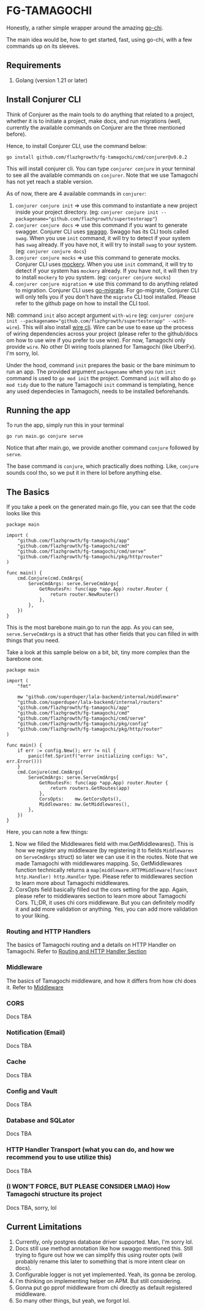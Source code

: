 # FG-TAMAGOCHI
Honestly, a rather simple wrapper around the amazing [go-chi](https://github.com/go-chi/chi).

The main idea would be, how to get started, fast, using go-chi, with a few commands up on its sleeves.

## Requirements
1. Golang (version 1.21 or later)

## Install Conjurer CLI
Think of Conjurer as the main tools to do anything that related to a project, whether it is to initiate a project, make docs, and run migrations (well, currently the available commands on Conjurer are the three mentioned before).

Hence, to install Conjurer CLI, use the command below:
```
go install github.com/flazhgrowth/fg-tamagochi/cmd/conjurer@v0.0.2
```
This will install conjurer cli. You can type `conjurer conjure` in your terminal to see all the available commands on `conjurer`. Note that we use Tamagochi has not yet reach a stable version.

As of now, there are 4 available commands in `conjurer`:
1. `conjurer conjure init` => use this command to instantiate a new project inside your project directory. (eg: `conjurer conjure init --packagename="github.com/flazhgrowth/supertesterapp"`)
2. `conjurer conjure docs` => use this command if you want to generate swagger. Conjurer CLI uses [swaggo](https://github.com/swaggo/swag). Swaggo has its CLI tools called `swag`. When you use `init` command, it will try to detect if your system has `swag` already. If you have not, it will try to install `swag` to your system. (eg: `conjurer conjure docs`)
3. `conjurer conjure mocks` => use this command to generate mocks. Conjurer CLI uses [mockery](https://vektra.github.io/mockery/latest/installation/). When you use `init` command, it will try to detect if your system has `mockery` already. If you have not, it will then try to install `mockery` to you system. (eg: `conjurer conjure mocks`)
4. `conjurer conjure migration` => use this command to do anything related to migration. Conjurer CLI uses [go-migrate](https://github.com/golang-migrate/migrate/tree/master/cmd/migrate). For go-migrate, Conjurer CLI will only tells you if you don't have the `migrate` CLI tool installed. Please refer to the github page on how to install the CLI tool.

NB: command `init` also accept argument `with-wire` (eg: `conjurer conjure init --packagename="github.com/flazhgrowth/supertesterapp" --with-wire`). This will also install [wire cli](github.com/google/wire/cmd/wire@latest). Wire can be use to ease up the process of wiring dependencies across your project (please refer to the github/docs om how to use wire if you prefer to use wire). For now, Tamagochi only provide `wire`. No other DI wiring tools planned for Tamagochi (like UberFx). I'm sorry, lol.

Under the hood, command `init` prepares the basic or the bare minimum to run an app. The provided argument `packagename` when you run `init` command is used to `go mod init` the project. Command `init` will also do `go mod tidy` due to the nature Tamagochi `init` command is templating, hence any used dependecies in Tamagochi, needs to be installed beforehands.

## Running the app
To run the app, simply run this in your terminal
```
go run main.go conjure serve
```

Notice that after main.go, we provide another command `conjure` followed by `serve`.

The base command is `conjure`, which practically does nothing. Like, `conjure` sounds cool tho, so we put it in there lol before anything else.

## The Basics
If you take a peek on the generated main.go file, you can see that the code looks like this
```
package main

import (
	"github.com/flazhgrowth/fg-tamagochi/app"
	"github.com/flazhgrowth/fg-tamagochi/cmd"
	"github.com/flazhgrowth/fg-tamagochi/cmd/serve"
	"github.com/flazhgrowth/fg-tamagochi/pkg/http/router"
)

func main() {
	cmd.Conjure(cmd.CmdArgs{
		ServeCmdArgs: serve.ServeCmdArgs{
			GetRoutesFn: func(app *app.App) router.Router {
				return router.NewRouter()
			},
		},
	})
}
```
This is the most barebone main.go to run the app. As you can see, `serve.ServeCmdArgs` is a struct that has other fields that you can filled in with things that you need.

Take a look at this sample below on a bit, bit, tiny more complex than the barebone one.
```
package main

import (
	"fmt"

	mw "github.com/superduper/lala-backend/internal/middleware"
	"github.com/superduper/lala-backend/internal/routers"
	"github.com/flazhgrowth/fg-tamagochi/app"
	"github.com/flazhgrowth/fg-tamagochi/cmd"
	"github.com/flazhgrowth/fg-tamagochi/cmd/serve"
	"github.com/flazhgrowth/fg-tamagochi/pkg/config"
	"github.com/flazhgrowth/fg-tamagochi/pkg/http/router"
)

func main() {
	if err := config.New(); err != nil {
		panic(fmt.Sprintf("error initializing configs: %s", err.Error()))
	}
	cmd.Conjure(cmd.CmdArgs{
		ServeCmdArgs: serve.ServeCmdArgs{
			GetRoutesFn: func(app *app.App) router.Router {
				return routers.GetRoutes(app)
			},
			CorsOpts:    mw.GetCorsOpts(),
			Middlewares: mw.GetMiddlewares(),
		},
	})
}
```
Here, you can note a few things:
1. Now we filled the Middlewares field with mw.GetMiddlewares(). This is how we register any middleware (by registering it to fields `Middlewares` on `ServeCmdArgs` struct) so later we can use it in the routes. Note that we made Tamagochi with middlewares mapping. So, GetMiddlewares function technically returns a `map[middleware.HTTPMiddleware]func(next http.Handler) http.Handler` type. Please refer to middlewares section to learn more about Tamagochi middlewares.
2. CorsOpts field basically filled out the cors setting for the app. Again, please refer to middlewares section to learn more about Tamagochi Cors. TL;DR, it uses chi cors middleware. But you can definitely modify it and add more validation or anything. Yes, you can add more validation to your liking.

### Routing and HTTP Handlers
The basics of Tamagochi routing and a details on HTTP Handler on Tamagochi. Refer to [Routing and HTTP Handler Section](./projectdocs/routing.md)

### Middleware
The basics of Tamagochi middleware, and how it differs from how chi does it. Refer to [Middleware](./projectdocs/middleware.md)

### CORS
Docs TBA

### Notification (Email)
Docs TBA

### Cache
Docs TBA

### Config and Vault
Docs TBA

### Database and SQLator
Docs TBA

### HTTP Handler Transport (what you can do, and how we recommend you to use utilize this)
Docs TBA

### (I WON'T FORCE, BUT PLEASE CONSIDER LMAO) How Tamagochi structure its project
Docs TBA, sorry, lol

## Current Limitations
1. Currently, only postgres database driver supported. Man, I'm sorry lol. 
2. Docs still use method annotation like how swaggo mentioned this. Still trying to figure out how we can simplify this using router opts (will probably rename this later to something that is more intent clear on docs).
3. Configurable logger is not yet implemented. Yeah, its gonna be zerolog.
4. I'm thinking on implementing helper on APM. But still considering.
5. Gonna put go pprof middleware from chi directly as default registered middleware.
6. So many other things, but yeah, we forgot lol.